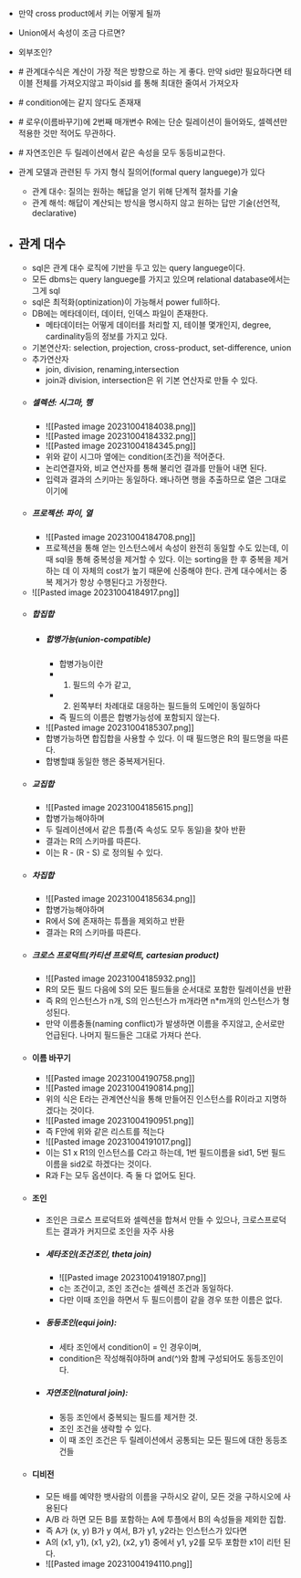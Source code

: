 * 만약 cross product에서 키는 어떻게 될까
* Union에서 속성이 조금 다르면?
* 외부조인?
* \# 관계대수식은 계산이 가장 적은 방향으로 하는 게 좋다. 만약 sid만 필요하다면 테이블 전체를 가져오지않고 파이sid 를 통해 최대한 줄여서 가져오자
* \# condition에는 같지 않다도 존재재
* \# 로우(이름바꾸기)에 2번째 매개변수 R에는 단순 릴레이션이 들어와도, 셀렉션만 적용한 것만 적어도 무관하다.
* \# 자연조인은 두 릴레이션에서 같은 속성을 모두 동등비교한다.

* 관계 모델과 관련된 두 가지 형식 질의어(formal query languege)가 있다
	* 관계 대수: 질의는 원하는 해답을 얻기 위해 단계적 절차를 기술
	* 관계 해석: 해답이 계산되는 방식을 명시하지 않고 원하는 답만 기술(선언적, declarative)
* ## 관계 대수
	* sql은 관계 대수 로직에 기반을 두고 있는 query languege이다.
	* 모든 dbms는 query languege를 가지고 있으며 relational database에서는 그게 sql
	* sql은 최적화(optinization)이 가능해서 power full하다.
	* DB에는 메타데이터, 데이터, 인덱스 파일이 존재한다.
		* 메타데이터는 어떻게 데이터를 처리할 지, 테이블 몇개인지, degree, cardinality등의 정보를 가지고 있다.
	* 기본연산자: selection, projection, cross-product, set-difference, union
	* 추가연산자
		* join, division, renaming,intersection
		* join과 division, intersection은 위 기본 연산자로 만들 수 있다.
	* ##### 셀렉션: 시그마, 행
		* ![[Pasted image 20231004184038.png]]
		* ![[Pasted image 20231004184332.png]]
		* ![[Pasted image 20231004184345.png]]
		* 위와 같이 시그마 옆에는 condition(조건)을 적어준다.
		* 논리연결자와, 비교 연산자를 통해 불리언 결과를 만들어 내면 된다.
		* 입력과 결과의 스키마는 동일하다. 왜나하면 행을 추출하므로 열은 그대로이기에
	* ##### 프로젝션: 파이, 열
		* ![[Pasted image 20231004184708.png]]
		* 프로젝션을 통해 얻는 인스턴스에서 속성이 완전히 동일할 수도 있는데, 이 때 sql을 통해 중복성을 제거할 수 있다. 이는 sorting을 한 후 중복을 제거하는 데 이 자체의 cost가 높기 때문에 신중해야 한다. 관계 대수에서는 중복 제거가 항상 수행된다고 가정한다.
	* ![[Pasted image 20231004184917.png]]
	* ##### 합집합
		* ##### 합병가능(union-compatible)
			* 합병가능이란 
			* 1. 필드의 수가 같고,				
			* 2. 왼쪽부터 차례대로 대응하는 필드들의 도메인이 동일하다
			* 즉 필드의 이름은 합병가능성에 포함되지 않는다.
		* ![[Pasted image 20231004185307.png]]
		* 합병가능하면 합집합을 사용할 수 있다. 이 때 필드명은 R의 필드명을 따른다.
		* 합병할떄 동일한 행은 중복제거된다.
	* ##### 교집합
		* ![[Pasted image 20231004185615.png]]
		* 합병가능해야하며
		* 두 릴레이션에서 같은 튜플(즉  속성도 모두 동일)을 찾아 반환
		* 결과는 R의 스키마를 따른다.
		* 이는 R - (R - S) 로 정의될 수 있다.
	* ##### 차집합
		* ![[Pasted image 20231004185634.png]]
		* 합병가능해야하며
		* R에서 S에 존재하는 튜플을 제외하고 반환
		* 결과는 R의 스키마를 따른다.
	* ##### 크로스 프로덕트(카티션 프로덕트, cartesian product)
		* ![[Pasted image 20231004185932.png]]
		* R의 모든 필드 다음에 S의 모든 필드들을 순서대로 포함한 릴레이션을 반환
		* 즉 R의 인스턴스가 n개, S의 인스턴스가 m개라면 n*m개의 인스턴스가 형성된다.
		* 만약 이름충돌(naming conflict)가 발생하면 이름을 주지않고, 순서로만 언급된다. 나머지 필드들은 그대로 가져다 쓴다.
	* #### 이름 바꾸기
		* ![[Pasted image 20231004190758.png]]
		* ![[Pasted image 20231004190814.png]]
		* 위의 식은 E라는 관계연산식을 통해 만들어진 인스턴스를 R이라고 지명하겠다는 것이다.
		* ![[Pasted image 20231004190951.png]]
		* 즉 F안에 위와 같은 리스트를 적는다
		* ![[Pasted image 20231004191017.png]]
		* 이는 S1 x R1의 인스턴스를 C라고 하는데, 1번 필드이름을 sid1, 5번 필드 이름을 sid2로 하겠다는 것이다.
		* R과 F는 모두 옵션이다. 즉 둘 다 없어도 된다.
	* #### 조인
		* 조인은 크로스 프로덕트와 셀렉션을 합쳐서 만들 수 있으나, 크로스프로덕트는 결과가 커지므로 조인을 자주 사용
		* ##### 세타조인(조건조인, theta join)
			* ![[Pasted image 20231004191807.png]]
			* c는 조건이고, 조인 조건c는 셀렉션 조건과 동일하다.
			* 다만 이때 조인을 하면서 두 필드이름이 같을 경우 또한 이름은 없다.
		* ##### 동등조인(equi join): 
			* 세타 조인에서 condition이 =  인 경우이며, 
			* condition은 작성해줘야하며 and(^)와 함께 구성되어도 동등조인이다.
		* ##### 자연조인(natural join): 
			* 동등 조인에서 중복되는 필드를 제거한 것.
			* 조인 조건을 생략할 수 있다.
			* 이 때 조인 조건은 두 릴레이션에서 공통되는 모든 필드에 대한 동등조건들
	* #### 디비전
		* 모든 배를 예약한 뱃사람의 이름을 구하시오 같이, 모든 것을 구하시오에 사용된다
		* A/B 라 하면 모든 B를 포함하는 A에 투플에서 B의 속성들을 제외한 집합.
		* 즉 A가 (x, y) B가 y 여서, B가 y1, y2라는 인스턴스가 있다면 
		* A의 (x1, y1), (x1, y2), (x2, y1) 중에서 y1, y2를 모두 포함한 x1이 리턴 된다.
		* ![[Pasted image 20231004194110.png]]